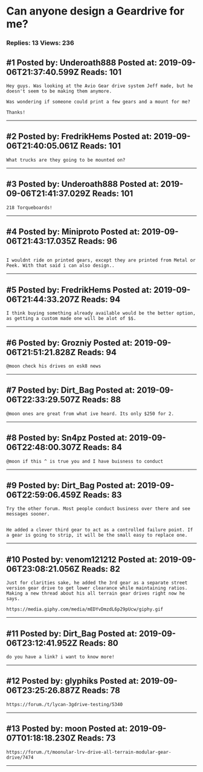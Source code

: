 # Can anyone design a Geardrive for me?

### Replies: 13 Views: 236

## \#1 Posted by: Underoath888 Posted at: 2019-09-06T21:37:40.599Z Reads: 101

```
Hey guys. Was looking at the Avio Gear drive system Jeff made, but he doesn't seem to be making them anymore.

Was wondering if someone could print a few gears and a mount for me?

Thanks!
```

---
## \#2 Posted by: FredrikHems Posted at: 2019-09-06T21:40:05.061Z Reads: 101

```
What trucks are they going to be mounted on?
```

---
## \#3 Posted by: Underoath888 Posted at: 2019-09-06T21:41:37.029Z Reads: 101

```
218 Torqueboards!
```

---
## \#4 Posted by: Miniproto Posted at: 2019-09-06T21:43:17.035Z Reads: 96

```

I wouldnt ride on printed gears, except they are printed from Metal or Peek. With that said i can also design..
```

---
## \#5 Posted by: FredrikHems Posted at: 2019-09-06T21:44:33.207Z Reads: 94

```
I think buying something already available would be the better option, as getting a custom made one will be alot of $$.
```

---
## \#6 Posted by: Grozniy Posted at: 2019-09-06T21:51:21.828Z Reads: 94

```
@moon check his drives on esk8 news
```

---
## \#7 Posted by: Dirt_Bag Posted at: 2019-09-06T22:33:29.507Z Reads: 88

```
@moon ones are great from what ive heard. Its only $250 for 2.
```

---
## \#8 Posted by: Sn4pz Posted at: 2019-09-06T22:48:00.307Z Reads: 84

```
@moon if this ^ is true you and I have buisness to conduct
```

---
## \#9 Posted by: Dirt_Bag Posted at: 2019-09-06T22:59:06.459Z Reads: 83

```
Try the other forum. Most people conduct business over there and see messages sooner.


He added a clever third gear to act as a controlled failure point. If a gear is going to strip, it will be the small easy to replace one.
```

---
## \#10 Posted by: venom121212 Posted at: 2019-09-06T23:08:21.056Z Reads: 82

```
Just for clarities sake, he added the 3rd gear as a separate street version gear drive to get lower clearance while maintaining ratios. Making a new thread about his all terrain gear drives right now he says.

https://media.giphy.com/media/mEDYvDmzdL6p29pUcw/giphy.gif
```

---
## \#11 Posted by: Dirt_Bag Posted at: 2019-09-06T23:12:41.952Z Reads: 80

```
do you have a link? i want to know more!
```

---
## \#12 Posted by: glyphiks Posted at: 2019-09-06T23:25:26.887Z Reads: 78

```
https://forum./t/lycan-3gdrive-testing/5340
```

---
## \#13 Posted by: moon Posted at: 2019-09-07T01:18:18.230Z Reads: 73

```
https://forum./t/moonular-lrv-drive-all-terrain-modular-gear-drive/7474
```

---
